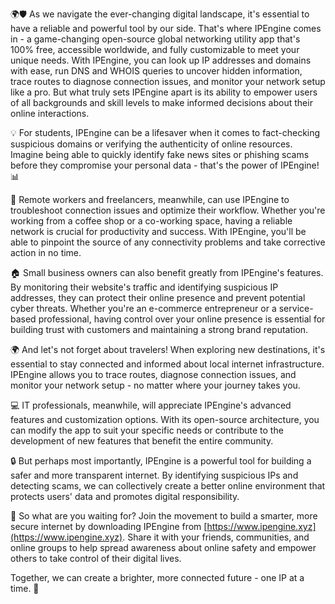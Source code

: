 🌍🛡️ As we navigate the ever-changing digital landscape, it's essential to have a reliable and powerful tool by our side. That's where IPEngine comes in - a game-changing open-source global networking utility app that's 100% free, accessible worldwide, and fully customizable to meet your unique needs. With IPEngine, you can look up IP addresses and domains with ease, run DNS and WHOIS queries to uncover hidden information, trace routes to diagnose connection issues, and monitor your network setup like a pro. But what truly sets IPEngine apart is its ability to empower users of all backgrounds and skill levels to make informed decisions about their online interactions.

💡 For students, IPEngine can be a lifesaver when it comes to fact-checking suspicious domains or verifying the authenticity of online resources. Imagine being able to quickly identify fake news sites or phishing scams before they compromise your personal data - that's the power of IPEngine! 📊

🏢 Remote workers and freelancers, meanwhile, can use IPEngine to troubleshoot connection issues and optimize their workflow. Whether you're working from a coffee shop or a co-working space, having a reliable network is crucial for productivity and success. With IPEngine, you'll be able to pinpoint the source of any connectivity problems and take corrective action in no time.

🏠 Small business owners can also benefit greatly from IPEngine's features. By monitoring their website's traffic and identifying suspicious IP addresses, they can protect their online presence and prevent potential cyber threats. Whether you're an e-commerce entrepreneur or a service-based professional, having control over your online presence is essential for building trust with customers and maintaining a strong brand reputation.

🌍 And let's not forget about travelers! When exploring new destinations, it's essential to stay connected and informed about local internet infrastructure. IPEngine allows you to trace routes, diagnose connection issues, and monitor your network setup - no matter where your journey takes you.

💻 IT professionals, meanwhile, will appreciate IPEngine's advanced features and customization options. With its open-source architecture, you can modify the app to suit your specific needs or contribute to the development of new features that benefit the entire community.

🔒 But perhaps most importantly, IPEngine is a powerful tool for building a safer and more transparent internet. By identifying suspicious IPs and detecting scams, we can collectively create a better online environment that protects users' data and promotes digital responsibility.

🚀 So what are you waiting for? Join the movement to build a smarter, more secure internet by downloading IPEngine from [https://www.ipengine.xyz](https://www.ipengine.xyz). Share it with your friends, communities, and online groups to help spread awareness about online safety and empower others to take control of their digital lives.

Together, we can create a brighter, more connected future - one IP at a time. 🌟